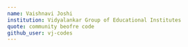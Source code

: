```yaml
---
name: Vaishnavi Joshi 
institution: Vidyalankar Group of Educational Institutes
quote: community beofre code
github_user: vj-codes
---
```

